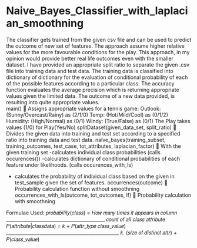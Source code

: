 # Naive_Bayes_Classifier_with_laplacian_smoothning
The classifier gets trained from the given csv file and can be used to predict the outcome of new set of features.
The approach assume higher relative values for the more favourable conditions for the play. This approach, in my opinion would provide better real life outcomes even with the smaller dataset. I have provided an appropriate split ratio to separate the given .csv file into training data and test data. The training data is classified into dictionary of dictionary for the evaluation of conditional probability of each of the possible features according to a particular class. The accuracy function evaluates the average precision which is returning appropriate values given the limited data. The outcome of a new data provided, is resulting into quite appropriate values.  
main() 
	Assigns appropriate values for a tennis game: 
 Outlook: (Sunny/Overcast/Rainy) as (2/1/0) 
Temp: (Hot/Mild/Cool) as (0/1/2) 
Humidity: (High/Normal) as (0/1) 
Windy: (True/False) as (0/1) 
The Play takes values (1/0) for Play(Yes/No) 
      splitDataset(given_data_set, split_ratio) 
	Divides the given data into training and test set according to a specified ratio into training data and test data. 
    naïve_bayes(training_subset, training_outcomes, test_case, tot_attributes, laplacian_factor) 
	With the given training set 
-calculates individual class probabilities (calls occurences()) 
-calculates dictionary of conditional probabilities of each feature under likelihoods. 
(calls occurences_with_ls) 
- calculates the probability of individual class based on the given in test_sample given the set of features. 
 occurrences(outcome) 
	Probability calculation function without smoothning 
occurrences_with_ls(outcome, tot_outcomes, lf) 
	Probability calculation with smoothning 
 
Formulae Used: 
𝑝𝑟𝑜𝑏𝑎𝑏𝑖𝑙𝑖𝑡𝑦(𝑐𝑙𝑎𝑠𝑠) =    𝐻𝑜𝑤 𝑚𝑎𝑛𝑦  𝑡𝑖𝑚𝑒𝑠 𝑖𝑡 𝑎𝑝𝑝𝑒𝑎𝑟𝑠 𝑖𝑛 𝑐𝑜𝑙𝑢𝑚𝑛 
                         __________________________________________ 
                              𝑐𝑜𝑢𝑛𝑡 𝑜𝑓 𝑎𝑙𝑙 𝑐𝑙𝑎𝑠𝑠 𝑎𝑡𝑡𝑟𝑖𝑏𝑢𝑡e 
𝑃(𝑎𝑡𝑡𝑟𝑖𝑏𝑢𝑡𝑒|𝑐𝑙𝑎𝑠𝑠𝑑𝑎𝑡𝑎)  = 𝑘 + 𝑃(𝑎𝑡𝑡𝑟_𝑡𝑦𝑝𝑒   𝑐𝑙𝑎𝑠𝑠_𝑣𝑎𝑙𝑢𝑒) 
                          ________________________________________________ 
                                      𝑘. (𝑠𝑖𝑧𝑒 𝑜𝑓 𝑑𝑖𝑠𝑡𝑖𝑛𝑐𝑡 𝑎𝑡𝑡𝑟) + 𝑃(𝑐𝑙𝑎𝑠𝑠_𝑣𝑎𝑙𝑢𝑒) 

